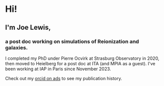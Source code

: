 # Hi! 
## I'm Joe Lewis,
### a post doc working on simulations of Reionization and galaxies.

I completed my PhD under Pierre Ocvirk at Strasburg Observatory in 2020, then moved to Heielberg for a post doc at ITA (and MPIA as a guest). I've been working at IAP in Paris since November 2023.

Check out my [orcid on ads](https://ui.adsabs.harvard.edu/search/q=orcid%3A0000-0001-7917-8474&sort=date%20desc%2C%20bibcode%20desc&p_=0) to see my publication history.
